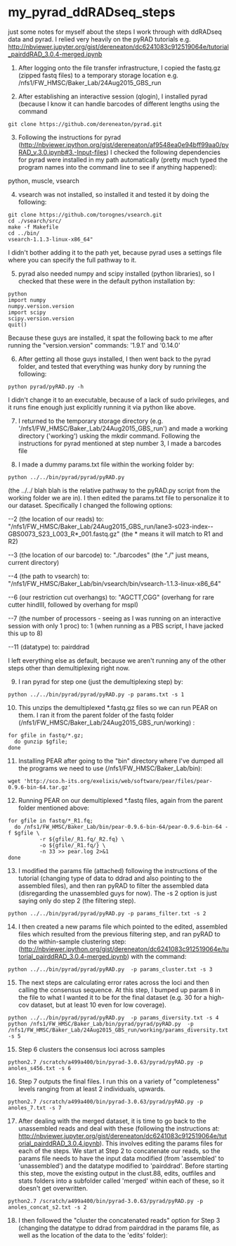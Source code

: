 # my_pyrad_ddRADseq_steps
just some notes for myself about the steps I work through with ddRADseq data and pyrad. I relied very heavily on the pyRAD tutorials e.g. http://nbviewer.jupyter.org/gist/dereneaton/dc6241083c912519064e/tutorial_pairddRAD_3.0.4-merged.ipynb

1) After logging onto the file transfer infrastructure, I copied the fastq.gz (zipped fastq files) to a temporary storage location e.g. /nfs1/FW_HMSC/Baker_Lab/24Aug2015_GBS_run

2) After establishing an interactive session (qlogin), I installed pyrad (because I know it can handle barcodes of different lengths using the command
```
git clone https://github.com/dereneaton/pyrad.git
```

3) Following the instructions for pyrad (http://nbviewer.ipython.org/gist/dereneaton/af9548ea0e94bff99aa0/pyRAD_v.3.0.ipynb#3.-Input-files) I checked the following dependencies for pyrad were installed in my path automatically (pretty much typed the program names into the command line to see if anything happened):

python, muscle, vsearch

4) vsearch was not installed, so installed it and tested it by doing the following:
```
git clone https://github.com/torognes/vsearch.git
cd ./vsearch/src/
make -f Makefile
cd ../bin/
vsearch-1.1.3-linux-x86_64"
```
I didn't bother adding it to the path yet, because pyrad uses a settings file where you can specify the full pathway to it.

5) pyrad also needed numpy and scipy installed (python libraries), so I checked that these were in the default python installation by:
```
python
import numpy
numpy.version.version
import scipy
scipy.version.version
quit()
```
Because these guys are installed, it spat the following back to me after running the "version.version" commands: '1.9.1' and '0.14.0'

6) After getting all those guys installed, I then went back to the pyrad folder, and tested that everything was hunky dory by running the following:
```
python pyrad/pyRAD.py -h
```
I didn't change it to an executable, because of a lack of sudo privileges, and it runs fine enough just explicitly running it via python like above.

7) I returned to the temporary storage directory (e.g. '/nfs1/FW_HMSC/Baker_Lab/24Aug2015_GBS_run') and made a working directory ('working') usking the mkdir command. Following the instructions for pyrad mentioned at step number 3, I made a barcodes file 

8) I made a dummy params.txt file within the working folder by:
```
python ../../bin/pyrad/pyrad/pyRAD.py
```
(the ../../ blah blah is the relative pathway to the pyRAD.py script from the working folder we are in). I then edited the params.txt file to personalize it to our dataset. Specifically I changed the following options:

--2 (the location of our reads) to: "/nfs1/FW_HMSC/Baker_Lab/24Aug2015_GBS_run/lane3-s023-index--GBS0073_S23_L003_R*_001.fastq.gz" (the * means it will match to R1 and R2)

--3 (the location of our barcode) to: "./barcodes" (the "./" just means, current directory)

--4 (the path to vsearch) to: "/nfs1/FW_HMSC/Baker_Lab/bin/vsearch/bin/vsearch-1.1.3-linux-x86_64"

--6 (our restriction cut overhangs) to: "AGCTT,CGG" (overhang for rare cutter hindIII, followed by overhang for mspI)

--7 (the number of processors - seeing as I was running on an interactive session with only 1 proc) to: 1 (when running as a PBS script, I have jacked this up to 8)

--11 (datatype) to: pairddrad

I left everything else as default, because we aren't running any of the other steps other than demultiplexing right now.

9) I ran pyrad for step one (just the demultiplexing step) by:
```
python ../../bin/pyrad/pyrad/pyRAD.py -p params.txt -s 1
```

10) This unzips the demultiplexed *.fastq.gz files so we can run PEAR on them. I ran it from the parent folder of the fastq folder
(/nfs1/FW_HMSC/Baker_Lab/24Aug2015_GBS_run/working) :
```
for gfile in fastq/*.gz;
  do gunzip $gfile;
done
```

11) Installing PEAR after going to the "bin" directory where I've dumped all the programs we need to use (/nfs1/FW_HMSC/Baker_Lab/bin):
```
wget 'http://sco.h-its.org/exelixis/web/software/pear/files/pear-0.9.6-bin-64.tar.gz'
```
12) Running PEAR on our demultiplexed *.fastq files, again from the parent folder mentioned above:
```
for gfile in fastq/*_R1.fq;
  do /nfs1/FW_HMSC/Baker_Lab/bin/pear-0.9.6-bin-64/pear-0.9.6-bin-64 -f $gfile \
          -r ${gfile/_R1.fq/_R2.fq} \
          -o ${gfile/_R1.fq/} \
          -n 33 >> pear.log 2>&1
done
```
13) I modified the params file (attached) following the instructions of the tutorial (changing type of data to ddrad and also pointing to the assembled files), and then ran pyRAD to filter the assembled data
(disregarding the unassembled guys for now). The -s 2 option is just saying only do step 2 (the filtering step). 
```
python ../../bin/pyrad/pyrad/pyRAD.py -p params_filter.txt -s 2
```

14) I then created a new params file which pointed to the edited, assembled files which resulted from the previous filtering step, and ran pyRAD to do the within-sample clustering step: (http://nbviewer.ipython.org/gist/dereneaton/dc6241083c912519064e/tutorial_pairddRAD_3.0.4-merged.ipynb) with the command:
```
python ../../bin/pyrad/pyrad/pyRAD.py  -p params_cluster.txt -s 3
```

15)  The next steps are calculating error rates across the loci and then calling the consensus sequence. At this step, I bumped up param 8 in the file to what I wanted it to be for the final dataset (e.g. 30 for a high-cov dataset, but at least 10 even for low coverage).
```
python ../../bin/pyrad/pyrad/pyRAD.py  -p params_diversity.txt -s 4
python /nfs1/FW_HMSC/Baker_Lab/bin/pyrad/pyrad/pyRAD.py  -p /nfs1/FW_HMSC/Baker_Lab/24Aug2015_GBS_run/working/params_diversity.txt -s 5
```

15) Step 6 clusters the consensus loci across samples
```
python2.7 /scratch/a499a400/bin/pyrad-3.0.63/pyrad/pyRAD.py -p anoles_s456.txt -s 6 
```

16) Step 7 outputs the final files. I run this on a variety of "completeness" levels ranging from at least 2 individuals, upwards.
```
python2.7 /scratch/a499a400/bin/pyrad-3.0.63/pyrad/pyRAD.py -p anoles_7.txt -s 7 
```

17) After dealing with the merged dataset, it is time to go back to the unassembled reads and deal with these (following the instructions at: http://nbviewer.jupyter.org/gist/dereneaton/dc6241083c912519064e/tutorial_pairddRAD_3.0.4.ipynb). This involves editing the params files for each of the steps. We start at Step 2 to concatenate our reads, so the params file needs to have the input data modified (from 'assembled' to 'unassembled') and the datatype modified to 'pairddrad'. Before starting this step, move the existing output in the clust.88, edits, outfiles and stats folders into a subfolder called 'merged' within each of these, so it doesn't get overwritten.
```
python2.7 /scratch/a499a400/bin/pyrad-3.0.63/pyrad/pyRAD.py -p anoles_concat_s2.txt -s 2
```

18) I then followed the "cluster the concatenated reads" option for Step 3 (changing the datatype to ddrad from pairddrad in the params file, as well as the location of the data to the 'edits' folder):
```

```
